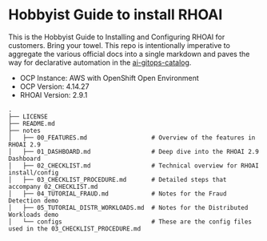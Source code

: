 # Hobbyist Guide to install RHOAI

This is the Hobbyist Guide to Installing and Configuring RHOAI for customers. Bring your towel. This repo is intentionally imperative to aggregate the various official docs into a single markdown and paves the way for declarative automation in the [ai-gitops-catalog](https://github.com/redhat-na-ssa/demo-ai-gitops-catalog).

- OCP Instance: AWS with OpenShift Open Environment
- OCP Version: 4.14.27
- RHOAI Version: 2.9.1

```shell
.
├── LICENSE
├── README.md
├── notes
│   ├── 00_FEATURES.md                  # Overview of the features in RHOAI 2.9
│   ├── 01_DASHBOARD.md                 # Deep dive into the RHOAI 2.9 Dashboard
│   ├── 02_CHECKLIST.md                 # Technical overview for RHOAI install/config
│   ├── 03_CHECKLIST_PROCEDURE.md       # Detailed steps that accompany 02_CHECKLIST.md
│   ├── 04_TUTORIAL_FRAUD.md            # Notes for the Fraud Detection demo
│   ├── 05_TUTORIAL_DISTR_WORKLOADS.md  # Notes for the Distributed Workloads demo
│   └── configs                         # These are the config files used in the 03_CHECKLIST_PROCEDURE.md
```
